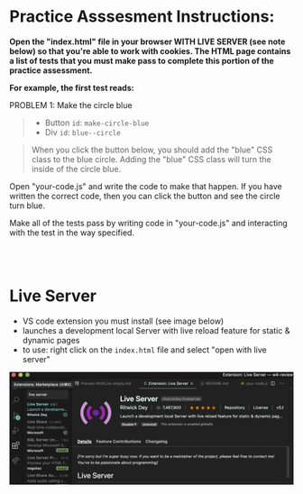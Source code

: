 # Practice Asssesment Instructions:

**Open the "index.html" file in your browser WITH LIVE SERVER (see note below)
so that you're able to work with cookies. The HTML page contains a list of
tests that you must make pass to complete this portion of the practice
assessment.**



**For example, the first test reads:**

PROBLEM 1: Make the circle blue

> - Button `id`: `make-circle-blue`
> - Div `id`: `blue--circle`

> When you click the button below, you should add the "blue" CSS class to the
> blue circle. Adding the "blue" CSS class will turn the inside of the circle blue. 

Open "your-code.js" and write the code to make that happen. If you have written
the correct code, then you can click the button and see the circle turn blue.

Make all of the tests pass by writing code in "your-code.js" and interacting
with the test in the way specified.


</br>
</br>

# Live Server
- VS code extension you must install (see image below)
- launches a development local Server with live reload feature for static & dynamic pages
- to use: right click on the `index.html` file and select "open with live server"

![live-server-extension](.././images/live-server.png)